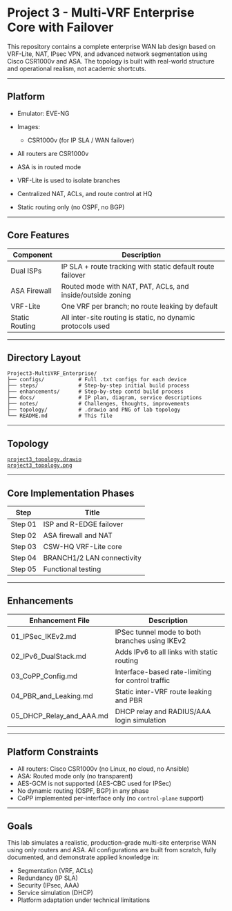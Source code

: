 # Project 3 - Multi-VRF Enterprise Core with Failover

This repository contains a complete enterprise WAN lab design based on VRF-Lite, NAT, IPsec VPN, and advanced network segmentation using Cisco CSR1000v and ASA. The topology is built with real-world structure and operational realism, not academic shortcuts.

---

## Platform

- Emulator: EVE-NG
- Images:
  - CSR1000v (for IP SLA / WAN failover)

- All routers are CSR1000v
- ASA is in routed mode
- VRF-Lite is used to isolate branches
- Centralized NAT, ACLs, and route control at HQ
- Static routing only (no OSPF, no BGP)

---

## Core Features

| Component      | Description                                                  |
|----------------|--------------------------------------------------------------|
| Dual ISPs      | IP SLA + route tracking with static default route failover   |
| ASA Firewall   | Routed mode with NAT, PAT, ACLs, and inside/outside zoning   |
| VRF-Lite       | One VRF per branch; no route leaking by default              |
| Static Routing | All inter-site routing is static, no dynamic protocols used  |

---

## Directory Layout

```
Project3-MultiVRF_Enterprise/
├── configs/           # Full .txt configs for each device
├── steps/             # Step-by-step initial build process
├── enhancements/      # Step-by-step contd build process
├── docs/              # IP plan, diagram, service descriptions
├── notes/             # Challenges, thoughts, improvements
├── topology/          # .drawio and PNG of lab topology
└── README.md          # This file
```

---

## Topology

[`project3_topology.drawio`](topology/project3_topology.drawio)  
[`project3_topology.png`](topology/project3_topology.png)

---

## Core Implementation Phases

| Step     | Title                       |
|----------|-----------------------------|
| Step 01  | ISP and R-EDGE failover     |
| Step 02  | ASA firewall and NAT        |
| Step 03  | CSW-HQ VRF-Lite core        |
| Step 04  | BRANCH1/2 LAN connectivity  |
| Step 05  | Functional testing          |

---

## Enhancements

| Enhancement File            | Description                                        |
|-----------------------------|----------------------------------------------------|
| 01_IPSec_IKEv2.md           | IPSec tunnel mode to both branches using IKEv2     |
| 02_IPv6_DualStack.md        | Adds IPv6 to all links with static routing         |
| 03_CoPP_Config.md           | Interface-based rate-limiting for control traffic  |
| 04_PBR_and_Leaking.md       | Static inter-VRF route leaking and PBR             |
| 05_DHCP_Relay_and_AAA.md    | DHCP relay and RADIUS/AAA login simulation         |

---

## Platform Constraints

- All routers: Cisco CSR1000v (no Linux, no cloud, no Ansible)
- ASA: Routed mode only (no transparent)
- AES-GCM is not supported (AES-CBC used for IPSec)
- No dynamic routing (OSPF, BGP) in any phase
- CoPP implemented per-interface only (no `control-plane` support)

---

## Goals

This lab simulates a realistic, production-grade multi-site enterprise WAN using only routers and ASA. All configurations are built from scratch, fully documented, and demonstrate applied knowledge in:

- Segmentation (VRF, ACLs)
- Redundancy (IP SLA)
- Security (IPsec, AAA)
- Service simulation (DHCP)
- Platform adaptation under technical limitations